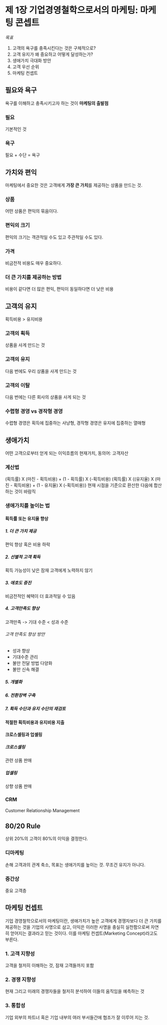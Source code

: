 # 제 1장 기업경영철학으로서의 마케팅: 마케팅 콘셉트

*목표*

1. 고객의 욕구를 충족시킨다는 것은 구체적으로?
2. 고객 유지가 왜 중요하고 어떻게 달성하는가?
3. 생애가치 극대화 방안
4. 고객 우선 순위
5. 마케팅 컨셉트

## 필요와 욕구
욕구를 이해하고 충족시키고자 하는 것이 **마케팅의 출발점**

### 필요
기본적인 것

### 욕구
필요 + 수단 = 욕구

## 가치와 편익
마케팅에서 중요한 것은 고객에게 **가장 큰 가치**를 제공하는 상품을 만드는 것.

### 상품
어떤 상품은 편익의 묶음이다.

### 편익의 크기
편익의 크기는 객관적일 수도 있고 주관적일 수도 있다.

### 가격
비금전적 비용도 매우 중요하다.

### 더 큰 가치를 제공하는 방법
비용이 같다면 더 많은 편익, 편익이 동일하다면 더 낮은 비용

## 고객의 유지
획득비용 > 유지비용

### 고객의 획득
상품을 사게 만드는 것

### 고객의 유지
다음 번에도 우리 상품을 사게 만드는 것

### 고객의 이탈
다음 번에는 다른 회사의 상품을 사게 되는 것

### 수렵형 경영 vs 경작형 경영
수렵형 경영은 획득에 집중하는 사냥형, 경작형 경영은 유지에 집중하는 열매형

## 생애가치
어떤 고객으로부터 얻게 되는 이익흐름의 현재가치, 동의어: 고객자산

### 계산법
(획득률) X (마진 - 획득비용) + (1 - 획득률) X (-획득비용)
(획득률) X {(유지율) X (마진 - 획득비용) + (1 - 유지율) X (-획득비용)}
현재 시점을 기준으로 환산한 다음에 합산하는 것이 바람직

### 생애가치를 높이는 법

#### 획득률 또는 유지율 향상

##### 1. 더 큰 가치 제공
편익 향상 혹은 비용 하락

##### 2. 선별적 고객 획득
획득 가능성이 낮은 잠재 고객에게 노력하지 않기

##### 3. 애호도 증진
비금전적인 혜택이 더 효과적일 수 있음

##### 4. 고객만족도 향상
고객만족 -> 기대 수준 < 성과 수준

###### 고객 만족도 향상 방안

- 성과 향상
- 기대수준 관리
- 불만 전달 방법 다양화
- 불만 신속 해결

##### 5. 개별화

##### 6. 전환장벽 구축

##### 7. 획득 수단과 유지 수단의 재검토

#### 적절한 획득비용과 유지비용 지출

#### 크로스셀링과 업셀링

##### 크로스셀링
관련 상품 판매

##### 업셀링
상향 상품 판매

### CRM
Customer Relationship Management

## 80/20 Rule
상위 20%의 고객이 80%의 이익을 결정한다.

### 디마케팅
손해 고객과의 관계 축소, 목표는 생애가치를 높이는 것. 무조건 유지가 아니다.

### 중간상
중요 고객층

## 마케팅 컨셉트
기업 경영철학으로서의 마케팅이란, 생애가치가 높은 고객에게 경쟁자보다 더 큰 가치를 제공하는 것을 기업의 사명으로 삼고, 이익은 이러한 사명을 충실히 실천함으로써 자연히 얻어지는 결과라고 믿는 것이다. 이를 마케팅 컨셉트(Marketing Concept)라고도 부른다.

### 1. 고객 지향성
고객을 철저히 이해하는 것, 잠재 고객들까지 포함

### 2. 경쟁 지향성
현재 그리고 미래의 경쟁자들을 철저히 분석하여 이들의 움직임을 예측하는 것

### 3. 통합성
기업 외부의 파트너 혹은 기업 내부의 여러 부서들간에 협조가 잘 이루어 지는 것.